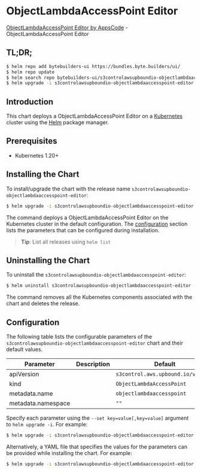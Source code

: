 # ObjectLambdaAccessPoint Editor

[ObjectLambdaAccessPoint Editor by AppsCode](https://byte.builders) - ObjectLambdaAccessPoint Editor

## TL;DR;

```bash
$ helm repo add bytebuilders-ui https://bundles.byte.builders/ui/
$ helm repo update
$ helm search repo bytebuilders-ui/s3controlawsupboundio-objectlambdaaccesspoint-editor --version=v0.4.18
$ helm upgrade -i s3controlawsupboundio-objectlambdaaccesspoint-editor bytebuilders-ui/s3controlawsupboundio-objectlambdaaccesspoint-editor -n default --create-namespace --version=v0.4.18
```

## Introduction

This chart deploys a ObjectLambdaAccessPoint Editor on a [Kubernetes](http://kubernetes.io) cluster using the [Helm](https://helm.sh) package manager.

## Prerequisites

- Kubernetes 1.20+

## Installing the Chart

To install/upgrade the chart with the release name `s3controlawsupboundio-objectlambdaaccesspoint-editor`:

```bash
$ helm upgrade -i s3controlawsupboundio-objectlambdaaccesspoint-editor bytebuilders-ui/s3controlawsupboundio-objectlambdaaccesspoint-editor -n default --create-namespace --version=v0.4.18
```

The command deploys a ObjectLambdaAccessPoint Editor on the Kubernetes cluster in the default configuration. The [configuration](#configuration) section lists the parameters that can be configured during installation.

> **Tip**: List all releases using `helm list`

## Uninstalling the Chart

To uninstall the `s3controlawsupboundio-objectlambdaaccesspoint-editor`:

```bash
$ helm uninstall s3controlawsupboundio-objectlambdaaccesspoint-editor -n default
```

The command removes all the Kubernetes components associated with the chart and deletes the release.

## Configuration

The following table lists the configurable parameters of the `s3controlawsupboundio-objectlambdaaccesspoint-editor` chart and their default values.

|     Parameter      | Description |                    Default                    |
|--------------------|-------------|-----------------------------------------------|
| apiVersion         |             | <code>s3control.aws.upbound.io/v1beta1</code> |
| kind               |             | <code>ObjectLambdaAccessPoint</code>          |
| metadata.name      |             | <code>objectlambdaaccesspoint</code>          |
| metadata.namespace |             | <code>""</code>                               |


Specify each parameter using the `--set key=value[,key=value]` argument to `helm upgrade -i`. For example:

```bash
$ helm upgrade -i s3controlawsupboundio-objectlambdaaccesspoint-editor bytebuilders-ui/s3controlawsupboundio-objectlambdaaccesspoint-editor -n default --create-namespace --version=v0.4.18 --set apiVersion=s3control.aws.upbound.io/v1beta1
```

Alternatively, a YAML file that specifies the values for the parameters can be provided while
installing the chart. For example:

```bash
$ helm upgrade -i s3controlawsupboundio-objectlambdaaccesspoint-editor bytebuilders-ui/s3controlawsupboundio-objectlambdaaccesspoint-editor -n default --create-namespace --version=v0.4.18 --values values.yaml
```
